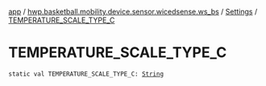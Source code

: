 [app](../../index.md) / [hwp.basketball.mobility.device.sensor.wicedsense.ws_bs](../index.md) / [Settings](index.md) / [TEMPERATURE_SCALE_TYPE_C](.)

# TEMPERATURE_SCALE_TYPE_C

`static val TEMPERATURE_SCALE_TYPE_C: `[`String`](https://kotlinlang.org/api/latest/jvm/stdlib/kotlin/-string/index.html)
